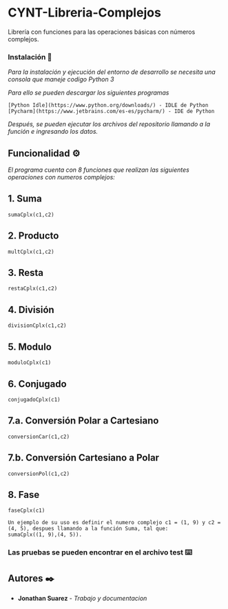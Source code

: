 # CYNT-Libreria-Complejos
Librería con funciones para las operaciones básicas con números complejos.

### Instalación 🔧

_Para la instalación y ejecución del entorno de desarrollo se necesita una consola que maneje codigo Python 3_

_Para ello se pueden descargar los siguientes programas_

```
[Python Idle](https://www.python.org/downloads/) - IDLE de Python
[Pycharm](https://www.jetbrains.com/es-es/pycharm/) - IDE de Python
```

_Después, se pueden ejecutar los archivos del repositorio llamando a la función e ingresando los datos._

## Funcionalidad ⚙️

_El programa cuenta con 8 funciones que realizan las siguientes operaciones con numeros complejos:_

## 1. Suma

    sumaCplx(c1,c2)
    
## 2. Producto

    multCplx(c1,c2)

## 3. Resta

    restaCplx(c1,c2)
    
## 4. División

    divisionCplx(c1,c2)
    
## 5. Modulo

    moduloCplx(c1)
    
## 6. Conjugado

    conjugadoCplx(c1)
    
## 7.a. Conversión Polar a Cartesiano

    conversionCar(c1,c2)
    
## 7.b. Conversión Cartesiano a Polar

    conversionPol(c1,c2)
    
## 8. Fase

    faseCplx(c1)
    
```
Un ejemplo de su uso es definir el numero complejo c1 = (1, 9) y c2 = (4, 5), despues llamando a la función Suma, tal que:
sumaCplx((1, 9),(4, 5)).
```

### Las pruebas se pueden encontrar en el archivo **test** ⌨️

## Autores ✒️

* **Jonathan Suarez** - *Trabajo y documentacion* 

